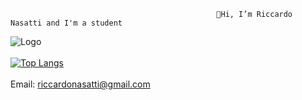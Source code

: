                                                   👋Hi, I’m Riccardo Nasatti and I'm a student
![Logo](https://atletanews.sport/wp-content/uploads/2022/01/bobotv.png)
\
\
[![Top Langs](https://github-readme-stats.vercel.app/api/top-langs/?username=Nasatti)](https://github.com/anuraghazra/github-readme-stats)
\
\
Email: riccardonasatti@gmail.com
